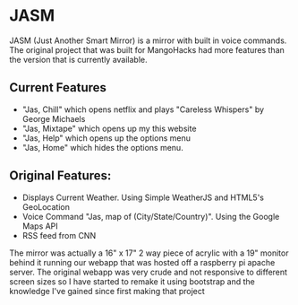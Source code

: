 # JASM
JASM (Just Another Smart Mirror) is a mirror with built in voice commands. The original project that was built for MangoHacks had more features than the version that is currently available. 


## Current Features

* "Jas, Chill" which opens netflix and plays "Careless Whispers" by George Michaels
* "Jas, Mixtape" which opens up my this website
* "Jas, Help" which opens up the options menu
* "Jas, Home" which hides the options menu.

## Original Features:

* Displays Current Weather. Using Simple WeatherJS and HTML5's GeoLocation
* Voice Command "Jas, map of (City/State/Country)". Using the Google Maps API
* RSS feed from CNN

The mirror was actually a 16" x 17" 2 way piece of acrylic with a 19" monitor behind it running our webapp that was hosted off a raspberry pi apache server. The original webapp was very crude and not responsive to different screen sizes so I have started to remake it using bootstrap and the knowledge I've gained since first making that project
